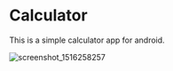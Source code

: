# Calculator
This is a simple calculator app for android.

![screenshot_1516258257](https://user-images.githubusercontent.com/20423471/35084470-2125f5ca-fc4a-11e7-92f9-3b939bf0579c.png)
